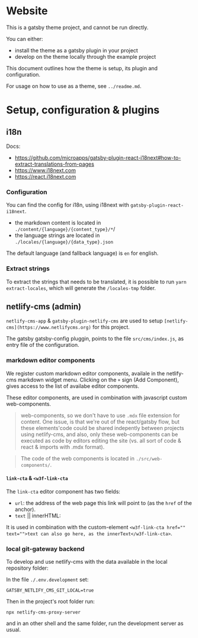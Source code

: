 # Website

This is a gatsby theme project, and cannot be run directly.

You can either:
- install the theme as a gatsby plugin in your project
- develop on the theme locally through the example project

This document outlines how the theme is setup, its plugin and configuration.

For usage on how to use as a theme, see `../readme.md`.

# Setup, configuration & plugins

## i18n

Docs:

- https://github.com/microapps/gatsby-plugin-react-i18next#how-to-extract-translations-from-pages
- https://www.i18next.com
- https://react.i18next.com

### Configuration

You can find the config for i18n, using i18next with `gatsby-plugin-react-i18next`.

- the markdown content is located in `./content/{language}/{content_type}/*`/
- the language strings are located in `./locales/{language}/{data_type}.json`

The default language (and fallback language) is `en` for english.

### Extract strings

To extract the strings that needs to be translated, it is possible to run `yarn extract-locales`, which will generate the `/locales-tmp` folder.

## netlify-cms (admin)

`netlify-cms-app` & `gatsby-plugin-netlify-cms` are used to setup `[netlify-cms](https://www.netlifycms.org)` for this project.

The gatsby gatsby-config pluggin, points to the file `src/cms/index.js`, as entry file of the configuration.

### markdown editor components

We register custom markdown editor components, availale in the netlify-cms markdown widget menu. Clicking on the `+` sign (Add Component), gives access to the list of availabe editor components.

These editor components, are used in combination with javascript custom web-components.

> web-components, so we don't have to use `.mdx` file extension for content. One issue, is that we're out of the react/gatsby flow, but these elements'code could be shared indepently between projects using netlify-cms, and also, only these web-components can be executed as code by editors editing the site (vs. all sort of code & react & imports with .mdx format).

> The code of the web components is located in `./src/web-components/`.

#### `link-cta` & `<w3f-link-cta`

The `link-cta` editor component has two fields:
- `url`: the address of the web page this link will point to (as the `href` of the anchor).
- `text` || innerHTML:

It is used in combination with the custom-element `<w3f-link-cta href="" text="">text can also go here, as the innerText</w3f-link-cta>`.

### local git-gateway backend

To develop and use netlify-cms with the data available in the local repository folder:

In the file `./.env.development` set:

```
GATSBY_NETLIFY_CMS_GIT_LOCAL=true
```

Then in the project's root folder run:

```
npx netlify-cms-proxy-server
```

and in an other shell and the same folder, run the development server as usual.
